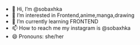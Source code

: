 - 👋 Hi, I’m @sobaxhka
- 👀 I’m interested in Frontend,anime,manga,drawing
- 🌱 I’m currently learning FRONTEND
- 📫 How to reach me my instagram is @sobaxhka
- 😄 Pronouns: she/her

<!---
sobaxhka/sobaxhka is a ✨ special ✨ repository because its `README.md` (this file) appears on your GitHub profile.
You can click the Preview link to take a look at your changes.
--->
